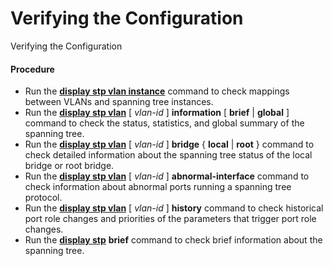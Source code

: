 Verifying the Configuration
===========================

Verifying the Configuration

#### Procedure

* Run the [**display stp vlan instance**](cmdqueryname=display+stp+vlan+instance) command to check mappings between VLANs and spanning tree instances.
* Run the [**display stp vlan**](cmdqueryname=display+stp+vlan) [ *vlan-id* ] **information** [ **brief** | **global** ] command to check the status, statistics, and global summary of the spanning tree.
* Run the [**display stp vlan**](cmdqueryname=display+stp+vlan) [ *vlan-id* ] **bridge** { **local** | **root** } command to check detailed information about the spanning tree status of the local bridge or root bridge.
* Run the [**display stp vlan**](cmdqueryname=display+stp+vlan) [ *vlan-id* ] **abnormal-interface** command to check information about abnormal ports running a spanning tree protocol.
* Run the [**display stp vlan**](cmdqueryname=display+stp+vlan+history) [ *vlan-id* ] **history** command to check historical port role changes and priorities of the parameters that trigger port role changes.
* Run the [**display stp**](cmdqueryname=display+stp) **brief** command to check brief information about the spanning tree.
